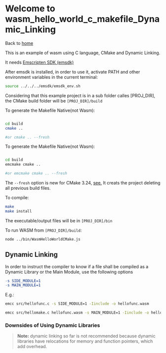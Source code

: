 # Welcome to wasm_hello_world_c_makefile_Dynamic_Linking

Back to [home](../readme.md)

This is an example of wasm using C language, CMake and Dynamic Linking.


It needs [Emscripten SDK (emsdk)](../readme.md#Installing-the-C-Emscripten-SDK)

After emsdk is installed, in order to use it, activate PATH and other environment variables in the current terminal:

```bash
source ../../../emsdk/emsdk_env.sh
```

Considering that this example project is in a sub folder calles [PROJ_DIR], the CMake build folder will be ```[PROJ_DIR]/build```

To generate the Makefile Native(not Wasm):

```bash

cd build
cmake ..

#or cmake .. --fresh
```

To generate the Makefile Native(not Wasm):

```bash

cd build
emcmake cmake ..

#or emcmake cmake .. --fresh

```

The ```--fresh``` option is new for CMake 3.24, [see.](https://stackoverflow.com/questions/9680420/looking-for-a-cmake-clean-command-to-clear-up-cmake-output) It creats the project deleting all previous build files.

To compile:

```bash
make
make install

```

The executable/output files will be in ```[PROJ_DIR]/bin ```

To run WASM from ```[PROJ_DIR]/build```:

```bash
node ../bin/WasmHelloWorldCMake.js
```

## Dynamic Linking

 In order to instruct the compiler to know if a file shall be compiled as a Dynamic Library or the Main Module, use the following options

 ```Makefile
-s SIDE_MODULE=1
-s MAIN_MODULE=1
 ```

E.g.:
 ```bash
emcc src/hellofunc.c -s SIDE_MODULE=1 -Iinclude -o hellofunc.wasm

emcc src/hellomake.c hellofunc.wasm -s MAIN_MODULE=1 -Iinclude -o hellomake.wasm

 ```

### Downsides of Using Dynamic Libraries

>**Note:** dynamic linking so far is not recommended because dynamic libraries have relocations for memory and function pointers, which add overhead.

